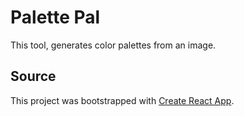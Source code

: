 # Palette Pal

This tool, generates color palettes from an image.


## Source 

This project was bootstrapped with [Create React App](https://github.com/facebook/create-react-app).

